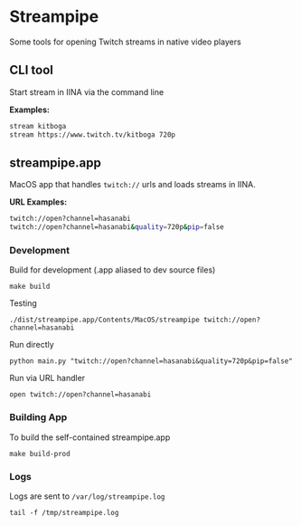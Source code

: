 # Streampipe

Some tools for opening Twitch streams in native video players

## CLI tool

Start stream in IINA via the command line

**Examples:**
```bash
stream kitboga
stream https://www.twitch.tv/kitboga 720p
```

## streampipe.app

MacOS app that handles `twitch://` urls and loads streams in IINA.

**URL Examples:**
```bash
twitch://open?channel=hasanabi
twitch://open?channel=hasanabi&quality=720p&pip=false
```

### Development

Build for development (.app aliased to dev source files)

```
make build
```

Testing
```
./dist/streampipe.app/Contents/MacOS/streampipe twitch://open?channel=hasanabi
```

Run directly
```
python main.py "twitch://open?channel=hasanabi&quality=720p&pip=false"
```

Run via URL handler
```
open twitch://open?channel=hasanabi
```


### Building App


To build the self-contained streampipe.app

```
make build-prod
```

### Logs

Logs are sent to `/var/log/streampipe.log`

```
tail -f /tmp/streampipe.log
```
